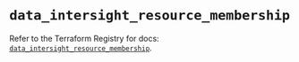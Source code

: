 # `data_intersight_resource_membership`

Refer to the Terraform Registry for docs: [`data_intersight_resource_membership`](https://registry.terraform.io/providers/ciscodevnet/intersight/1.0.71/docs/data-sources/resource_membership).
